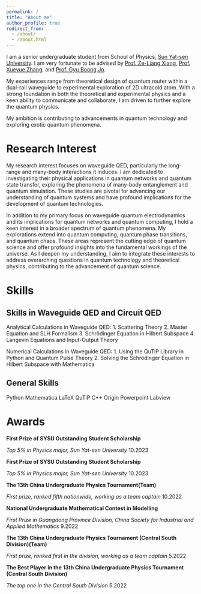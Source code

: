 ```yaml
---
permalink: /
title: "About me"
author_profile: true
redirect_from: 
  - /about/
  - /about.html
---
```


I am a senior undergraduate student from School of Physics, [Sun Yat-sen University](https://www.sysu.edu.cn/sysuen/). I am very fortunate to be advised by [Prof. Ze-Liang Xiang](https://scholar.google.com/citations?user=akB8u4sAAAAJ&hl=en&oi=ao), [Prof. Xueyue Zhang](https://xueyue-sherry-zhang.github.io/), and [Prof. Gyu Boong Jo](https://ultracold.ust.hk/group/pi-gyu-boong-jo-ph-d).

My experiences range from theoretical design of quantum router within a dual-rail waveguide to experimental exploration of 2D ultracold atom. With a strong foundation in both the theoretical and experimental physics and a keen ability to communicate and collaborate, I am driven to further explore the quantum physics. 

My ambition is contributing to advancements in quantum technology and exploring exotic quantum phenomena.


Research Interest
======

My research interest focuses on waveguide QED, particularly the long-range and many-body interactions it induces. I am dedicated to investigating their physical applications in quantum networks and quantum state transfer, exploring the phenomena of many-body entanglement and quantum simulation. These studies are pivotal for advancing our understanding of quantum systems and have profound implications for the development of quantum technologies.

In addition to my primary focus on waveguide quantum electrodynamics and its implications for quantum networks and quantum computing, I hold a keen interest in a broader spectrum of quantum phenomena. My explorations extend into quantum computing, quantum phase transitions, and quantum chaos. These areas represent the cutting edge of quantum science and offer profound insights into the fundamental workings of the universe. As I deepen my understanding, I aim to integrate these interests to address overarching questions in quantum technology and theoretical physics, contributing to the advancement of quantum science.

Skills
======

Skills in Waveguide QED and Circuit QED
---

Analytical Calculations in Waveguide QED: 1. Scattering Theory 2. Master Equation and SLH Formalism 3. Schrödinger Equation in Hilbert Subspace 4. Langevin Equations and Input-Output Theory

Numerical Calculations in Waveguide QED: 1. Using the QuTiP Library in Python and Quantum Pulse Theory 2. Solving the Schrödinger Equation in Hilbert Subspace with Mathematica

General Skills
---
Python Mathematica LaTeX QuTiP C++ Origin Powerpoint Labview

Awards
======
**First Prize of SYSU Outstanding Student Scholarship**   

_Top 5% in Physics major, Sun Yat-sen University_     10.2023

**First Prize of SYSU Outstanding Student Scholarship**  

_Top 5% in Physics major, Sun Yat-sen University_     10.2023

**The 13th China Undergraduate Physics Tournament(Team)**   

_First prize, ranked fifth nationwide, working as a team captain_   10.2022

**National Undergraduate Mathematical Contest in Modelling**  

_First Prize in Guangdong Province Division, China Society for Industrial and Applied Mathematics_ 9.2022

**The 13th China Undergraduate Physics Tournament (Central South Division)(Team)**   

_First prize, ranked first in the division, working as a team captain_ 5.2022

**The Best Player in the 13th China Undergraduate Physics Tournament (Central South Division)**  

_The top one in the Central South Division_   5.2022



